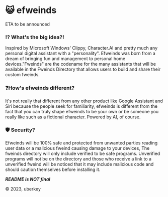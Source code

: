 # 😺 efweinds

ETA to be announced

### ⁉️ What's the big idea?!
Inspired by Microsoft Windows' Clippy, Character.AI and pretty much any personal digital assistant with a "personality". Efweinds was born from a dream of bringing fun and management to personal home devices."Fweinds" are the codename for the many assistants that will be available in the Fweinds Directory that allows users to build and share their custom fweinds.

### ❓How's efweinds different?
It's not really that different from any other product like Google Assistant and Siri because the people seek for familiarity, efweinds is different from the fact that you can truly shape efweinds to be your own or be someone you really like such as a fictional character. Powered by AI, of course.

### 🛡️ Security?
Efweinds will be 100% safe and protected from unwanted parties reading user data or a malicious fweind causing damage to your devices, The fweinds directory will only include verified to be safe programs. Unverified programs will not be on the directory and those who receive a link to a unverified fweind will be noticed that it may include malicious code and should caution themselves before installing it.

***README is NOT final***

© 2023, uberkey
